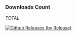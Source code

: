### Downloads Count

*TOTAL*

[![Github Releases (by Release)](https://img.shields.io/github/downloads/Project-poison/Vanilla/total.svg)](https://github.com/Project-poison/Vanilla/releases)
